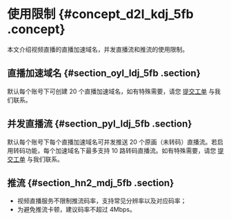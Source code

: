 # 使用限制 {#concept_d2l_kdj_5fb .concept}

本文介绍视频直播的直播加速域名，并发直播流和推流的使用限制。

## 直播加速域名 {#section_oyl_ldj_5fb .section}

默认每个账号下可创建 20 个直播加速域名，如有特殊需要，请您 [提交工单](https://workorder.console.aliyun.com/console.htm#/ticket/add?productCode=vod&commonQuestionId=561) 与我们联系。

## 并发直播流 {#section_pyl_ldj_5fb .section}

默认每个账号下每个直播加速域名可并发推送 20 个原画（未转码）直播流。若启用转码功能，每个加速域名下最多支持 10 路转码直播流。如有特殊需要，请您 [提交工单](https://workorder.console.aliyun.com/console.htm#/ticket/add?productCode=vod&commonQuestionId=561) 与我们联系。

## 推流 {#section_hn2_mdj_5fb .section}

-   视频直播服务不限制推流码率，支持常见分辨率以及对应码率；
-   为避免推流卡顿，建议码率不超过 4Mbps。

